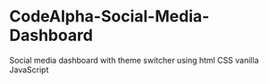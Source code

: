# CodeAlpha-Social-Media-Dashboard
Social media dashboard with theme switcher  using html CSS vanilla JavaScript 
